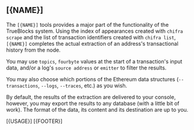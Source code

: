 <!-- markdownlint-disable MD041 -->
## [{NAME}]

The `[{NAME}]` tools provides a major part of the functionality of the TrueBlocks system. Using the index of appearances created with `chifra scrape` and the list of transaction identifiers created with `chifra list`, `[{NAME}]` completes the actual extraction of an address's transactional history from the node.

You may use `topics`, `fourbyte` values at the start of a transaction's input data, and/or a log's `source address` or `emitter` to filter the results.

You may also choose which portions of the Ethereum data structures (`--transactions`, `--logs`, `--traces`, etc.) as you wish.

By default, the results of the extraction are delivered to your console, however, you may export the results to any database (with a little bit of work). The format of the data, its content and its destination are up to you.

[{USAGE}]
[{FOOTER}]
